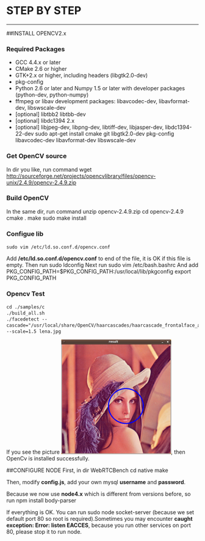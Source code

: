 # STEP BY STEP
***

##INSTALL OPENCV2.x

### Required Packages
* GCC 4.4.x or later
* CMake 2.6 or higher
* GTK+2.x or higher, including headers (libgtk2.0-dev)
* pkg-config
* Python 2.6 or later and Numpy 1.5 or later with developer packages (python-dev, python-numpy)
* ffmpeg or libav development packages: libavcodec-dev, libavformat-dev, libswscale-dev
* [optional] libtbb2 libtbb-dev
* [optional] libdc1394 2.x
* [optional] libjpeg-dev, libpng-dev, libtiff-dev, libjasper-dev, libdc1394-22-dev
	sudo apt-get install cmake git libgtk2.0-dev pkg-config libavcodec-dev libavformat-dev libswscale-dev

### Get OpenCV source
In dir you like, run command
	wget http://sourceforge.net/projects/opencvlibrary/files/opencv-unix/2.4.9/opencv-2.4.9.zip

### Build OpenCV
In the same dir, run command
	unzip opencv-2.4.9.zip
	cd opencv-2.4.9
	cmake .
	make
	sudo make install

### Configue lib
	sudo vim /etc/ld.so.conf.d/opencv.conf          
Add **/etc/ld.so.conf.d/opencv.conf** to end of the file, it is OK if this file is empty.
Then run
	sudo ldconfig
Next run
	sudo vim /etc/bash.bashrc 
And add
	PKG_CONFIG_PATH=$PKG_CONFIG_PATH:/usr/local/lib/pkgconfig
	export PKG_CONFIG_PATH

### Opencv Test
	cd ./samples/c
	./build_all.sh
	./facedetect --cascade="/usr/local/share/OpenCV/haarcascades/haarcascade_frontalface_alt.xml" --scale=1.5 lena.jpg
If you see the picture ![pic](./opencv.png), then OpenCv is installed successfully.


##CONFIGURE NODE
First, in dir WebRTCBench
	cd native
	make

Then, modify **config.js**, add your own mysql **username** and **password**.

Because we now use **node4.x** which is different from versions before, so run 
	npm install body-parser

If everything is OK. You can run 
	sudo node socket-server
(because we set default port 80 so root is required).Sometimes you may encounter **caught exception: Error: listen EACCES**, because you run other services on port 80, please stop it to run node.
